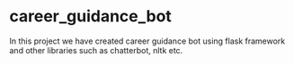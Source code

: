 # career_guidance_bot
In this project we have created career guidance bot using flask framework and other libraries such as chatterbot, nltk etc.
